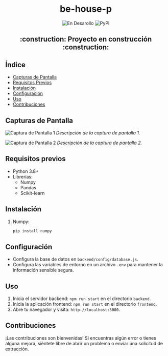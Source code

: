 <h1 align="center"> be-house-p </h1> 
<div align="center">
  
![En Desarollo](https://img.shields.io/badge/STATUS-EN%20DESAROLLO-green)
![PyPI](https://img.shields.io/pypi/v/customtkinter)

</div>
<h2 align="center">
:construction: Proyecto en construcción :construction:
</h2>

## Índice

- [Capturas de Pantalla](#capturas-de-pantalla)
- [Requisitos Previos](#requisitos-previos)
- [Instalación](#instalación)
- [Configuración](#configuración)
- [Uso](#uso)
- [Contribuciones](#contribuciones)

## Capturas de Pantalla

![Captura de Pantalla 1](screenshots/screenshot1.png)
*Descripción de la captura de pantalla 1.*

![Captura de Pantalla 2](screenshots/screenshot2.png)
*Descripción de la captura de pantalla 2.*

## Requisitos previos

- Python 3.8+
- Librerías:
    - Numpy
    - Pandas
    - Scikit-learn

## Instalación
   
1. Numpy:
   ```bash
   pip install numpy
   

## Configuración

- Configura la base de datos en `backend/config/database.js`.
- Configura las variables de entorno en un archivo `.env` para mantener la información sensible segura.

## Uso

1. Inicia el servidor backend: `npm run start` en el directorio `backend`.
2. Inicia la aplicación frontend: `npm run start` en el directorio `frontend`.
3. Abre tu navegador y visita: `http://localhost:3000`.

## Contribuciones

¡Las contribuciones son bienvenidas! Si encuentras algún error o tienes alguna mejora, siéntete libre de abrir un problema o enviar una solicitud de extracción.
